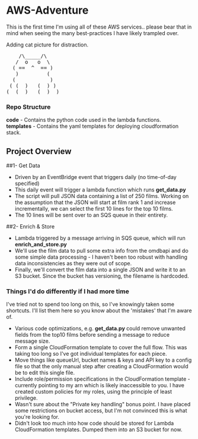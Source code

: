 # AWS-Adventure

This is the first time I'm using all of these AWS services.. please bear that in mind when seeing the many best-practices I have likely trampled over. 

Adding cat picture for distraction. 

<pre>
    /\_____/\
   /  o   o  \
  ( ==  ^  == )
   )         (
  (           )
 ( (  )   (  ) )
(__(__)___(__)__)
</pre>

### **Repo Structure**

**code** - Contains the python code used in the lambda functions.\
**templates** - Contains the yaml templates for deploying cloudformation stack.

## **Project Overview**

##1- Get Data
* Driven by an EventBridge event that triggers daily (no time-of-day specified)
* This daily event will trigger a lambda function which runs **get_data.py**
* The script will pull JSON data containing a list of 250 films. Working on the assumption that the JSON will start at film rank 1 and increase incrementally, we can select the first 10 lines for the top 10 films.
* The 10 lines will be sent over to an SQS queue in their entirety.

##2- Enrich & Store
* Lambda triggered by a message arriving in SQS queue, which will run **enrich_and_store.py**
* We'll use the film data to pull some extra info from the omdbapi and do some simple data processing - I haven't been too robust with handling data inconsistencies as they were out of scope.
* Finally, we'll convert the film data into a single JSON and write it to an S3 bucket. Since the bucket has versioning, the filename is hardcoded.


### **Things I'd do differently if I had more time**
I've tried not to spend too long on this, so I've knowingly taken some shortcuts. I'll list them here so you know about the 'mistakes' that I'm aware of.

* Various code optimizations, e.g. **get_data.py** could remove unwanted fields from the top10 films before sending a message to reduce message size.
* Form a single CloudFormation template to cover the full flow. This was taking too long so I've got individual templates for each piece.
* Move things like queueUrl, bucket names & keys and API key to a config file so that the only manual step after creating a CloudFormation would be to edit this single file. 
* Include role/permission specifications in the CloudFormation template - currently pointing to my arn which is likely inaccessible to you. I have created custom policies for my roles, using the principle of least privilege. 
* Wasn't sure about the "Private key handling" bonus point. I have placed some restrictions on bucket access, but I'm not convinced this is what you're looking for.
* Didn't look too much into how code should be stored for Lambda CloudFormation templates. Dumped them into an S3 bucket for now.